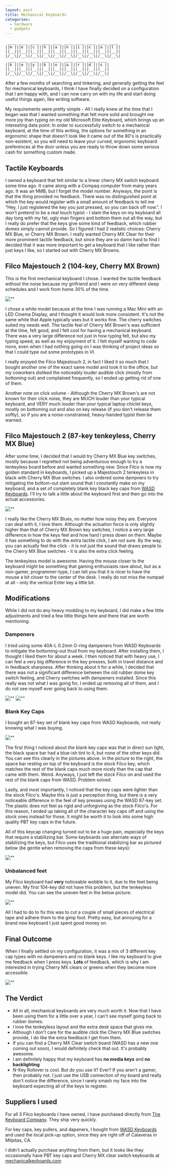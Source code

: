 ```yaml
---
layout: post
title: Mechanical Keyboards
categories:
  - hardware
  - gadgets
---
```


```
 ____ ____ ____ ____ ____ ____ ____ ____ ____ ____
||m |||e |||c |||h |||a |||n |||i |||c |||a |||l ||
||__|||__|||__|||__|||__|||__|||__|||__|||__|||__||
|/__\|/__\|/__\|/__\|/__\|/__\|/__\|/__\|/__\|/__\|
 ____ ____ ____ ____ ____ ____ ____ ____ ____
||k |||e |||y |||b |||o |||a |||r |||d |||s ||
||__|||__|||__|||__|||__|||__|||__|||__|||__||
|/__\|/__\|/__\|/__\|/__\|/__\|/__\|/__\|/__\|
```

After a few months of searching and tinkering, and generally getting the feel
for mechanical keyboards, I think I have finally decided on a configuration that
I am happy with, and I can now carry on with my life and start doing useful
things again, like writing software.

My requirements were pretty simple - All I really knew at the time that I began
was that I wanted something that felt more solid and brought me more joy than
typing on my old Microsoft Elite Keyboard, which brings up an interesting data
point: In order to successfully switch to a mechanical keyboard, at the time of
this writing, the options for something in an ergonomic shape that doesn't look
like it came out of the 80's is practically non-existent, so you will need to
leave your curved, ergonomic keyboard preferences at the door unless you are
ready to throw down some serious cash for something custom made.

Tactile Keyboards
-----------------

I owned a keyboard that felt similar to a linear cherry MX switch keyboard some
time ago. It came along with a Compaq computer from many years ago. It was an
NMB, but I forget the model number. Anyways, the point is that the thing
provided no feedback. There was no distinguished point at which the key would
register with a small amount of feedback to tell me "Hey, I just registered the
key you just pressed, so you can back off now.". I won't pretend to be a real
touch typist - I slam the keys on my keyboard all day long with my fat, ugly man
fingers and bottom them out all the way, but I really do prefer that the keys
give some kind of feedback, which rubber domes simply cannot provide. So I
figured I had 2 realistic choices: Cherry MX Blue, or Cherry MX Brown. I really
wanted Cherry MX Clear for their more prominent tactile feedback, but since they
are so damn hard to find I decided that it was more important to get a keyboard
that I like rather than just keys I like, so I started out with Cherry MX
Browns.

Filco Majestouch 2 (104-key, Cherry MX Brown)
---------------------------------------------

This is the first mechanical keyboard I chose. I wanted the tactile feedback
without the noise because my girlfriend and I were on very different sleep
schedules and I work from home 30% of the time.

![""](/assets/attachments/2013-05-14-filco_1.jpg)

I chose a white model because at the time I was running a Mac Mini with an LED
Cinema Display, and I thought it would look more consistent. It's not the same
white that Apple typically uses but it works fine. The cherry switches suited my
needs well. The tactile feel of Cherry MX Brown's was sufficient at the time,
felt good, and I felt cool for having a mechanical keyboard. There was a very
large difference not just in how typing felt, but also my typing speed, as well
as my enjoyment of it. I felt myself wanting to code more, even when I had
nothing going on I was thinking of project ideas so that I could type out some
prototypes in VI. 

I really enjoyed the Filco Majestouch 2, in fact I liked it so much that I
bought another one of the exact same model and took it to the office, but my
coworkers disliked the noticeably louder audible click (mostly from bottoming
out) and complained frequently, so I ended up getting rid of one of them.

Another note on click volume - Although the Cherry MX Brown's are not known for
their click noise, they are MUCH louder than your typical keyboard, and VERY
much louder than your typical laptop chiclet keys, mostly on bottoming out and
also on key release (if you don't release them softly), so if you are a
noise-constrained, heavy-handed typist then be warned.

Filco Majestouch 2 (87-key tenkeyless, Cherry MX Blue)
------------------------------------------------------

After some time, I decided that I would try Cherry MX Blue key switches, mostly
because I regretted not being adventurous enough to try a tenkeyless board
before and wanted something new. Since Filco is now my golden standard in
keyboards, I picked up a Majestouch 2 tenkeyless in black with Cherry MX Blue
switches. I also ordered some dampners to try mitigating the bottom-out slam
sound that I constantly make on my keyboard, and a set of completely blank key
black key caps from [WASD Keyboards](http://www.wasdkeyboards.com). I'll try to
talk a little about the keyboard first and then go into the actual accessories.

![""](/assets/attachments/2013-05-14-filco_2.jpg)

I really like the Cherry MX Blues, no matter how noisy they are. Everyone can
deal with it, I love them. Although the actuation force is only slightly higher
than that of Cherry MX Brown key switches, I notice a very large difference in
how the keys feel and how hard I press down on them. Maybe it has something to
do with the extra tactile click, I am not sure. By the way, you can actually
feel the click - it is not just the sound that draws people to the Cherry MX
Blue switches - it is also the extra click feeling.

The tenkeyless model is awesome. Having the mouse closer to the keyboard might
be something that gaming enthusiasts rave about, but as a non-gamer,
programmer-type, I can tell you that it is nicer to have the mouse a bit closer
to the center of the desk. I really do not miss the numpad at all - only the
vertical Enter key a little bit.

Modifications
-------------

While I did not do any heavy modding to my keyboard, I did make a few little
adjustments and tried a few little things here and there that are worth
mentioning.

### Dampeners

I tried using some 40A-L 0.2mm O-ring dampeners from WASD Keyboards to mitigate
the bottoming-out thud from my keyboard. After installing them, I thought I
liked them for about a week. I then noticed that with heavy use, I can feel a
very big difference in the key presses, both in travel distance and in feedback
sharpness. After thinking about it for a while, I decided that there was not a
significant difference between the old rubber dome key switch feeling, and
Cherry switches with dampeners installed. Since this really was not what I was
going for, I ended up removing all of them, and I do not see myself ever going
back to using them.

![""](/assets/attachments/2013-05-14-keycap_dampeners1.jpg)
![""](/assets/attachments/2013-05-14-keycap_dampeners2.jpg)

### Blank Key Caps

I bought an 87-key set of blank key caps from WASD Keyboards, not really knowing
what I was buying.

![""](/assets/attachments/2013-05-14-blue_keycap_spacebar.jpg)

The first thing I noticed about the blank key caps was that in direct sun light,
the black space bar had a blue-ish tint to it, but none of the other keys did.
You can see this clearly in the pictures above. In the picture to the right, the
space bar resting on top of the keyboard is the stock Filco key, which matches
the rest of the blank caps much more nicely than the cap that came with them.
Weird. Anyways, I just left the stock Filco on and used the rest of the blank
caps from WASD. Problem solved.

Lastly, and most importantly, I noticed that the key caps were lighter than the
stock Filco's. Maybe this is just a perception thing, but there is a very
noticeable difference in the feel of key presses using the WASD 87-key set. The
plastic does not feel as rigid and unforgiving as the stock Filco's. For this
reason, I ended up taking all of the character key caps off and using the stock
ones instead for those. It might be worth it to look into some high quality PBT
key caps in the future.

All of this keycap changing turned out to be a huge pain, especially the keys
that require a stabilizing bar. Some keyboards use alternate ways of stabilizing
the keys, but Filco uses the traditional stabilizing bar as pictured below (be
gentle when removing the caps from these keys):

![""](/assets/attachments/2013-05-14-stabalizer_bar.jpg)

### Unbalanced feet

My Filco keyboard had **very** noticeable wobble to it, due to the feet being
uneven. My first 104-key did not have this problem, but the tenkeyless model
did. You can see the uneven feet in the below picture:

![""](/assets/attachments/2013-05-14-filco_unbalanced.jpg)

All I had to do to fix this was to cut a couple of small pieces of electrical
tape and adhere them to the gimp foot. Pretty easy, but annoying for a brand new
keyboard I just spent good money on.

Final Outcome
-------------

When I finally settled on my configuration, it was a mix of 3 different key cap
types with no dampeners and no blank keys. I like my keyboard to give me
feedback when I press keys. **Lots** of feedback, which is why I am interested
in trying Cherry MX clears or greens when they become more accessible.

![""](/assets/attachments/2013-05-14-filco_final.jpg)

The Verdict
-----------

* All in all, mechanical keyboards are very much worth it. Now that I have been
  using them for a little over a year, I can't see myself going back to rubber
  domes.
* I love the tenkeyless layout and the extra desk space that gives me.
* Although I don't care for the audible click the Cherry MX Blue switches
  provide, I do like the extra feedback I get from them.
* If you can find a Cherry MX Clear switch board (WASD has a new one coming out
  soon), I would definitely check that out. It's probably awesome.
* I am definitely happy that my keyboard has **no media keys** and **no
  backlighting**
* N-Key Rollover is cool. But do you use it? Ever? If you aren't a gamer, then
  probably not. I just use the USB connection of my board and really don't notice
  the difference, since I rarely smash my face into the keyboard expecting all of
  the keys to register.

Suppliers I used
----------------

For all 3 Filco keyboards I have owned, I have purchased directly from [The
Keyboard Company](http://www.thekeyboardcompany.co.uk). They ship very quickly.

For key caps, key pullers, and dapeners, I bought from [WASD
Keyboards](http://www.wasdkeyboards.com) and used the local pick-up option,
since they are right off of Calaveras in Milpitas, CA.

I didn't actually purchase anything from them, but it looks like they
occasionally have PBT key caps and Cherry MX clear switch keyboards at
[mechanicalkeyboards.com](http://www.mechanicalkeyboards.com)
